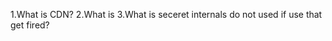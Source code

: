 1.What is CDN?
2.What is <script crossorigin src="https://unpkg.com/react@18/umd/react.development.js"></script>
3.What is seceret internals do not  used if use that get fired?


